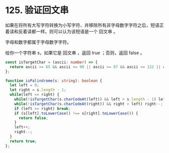 # 125. 验证回文串

如果在将所有大写字符转换为小写字符、并移除所有非字母数字字符之后，短语正着读和反着读都一样。则可以认为该短语是一个 回文串 。

字母和数字都属于字母数字字符。

给你一个字符串 s，如果它是 回文串 ，返回 true ；否则，返回 false 。

```ts
const isTargetChar = (ascii: number) => {
  return ascii >= 65 && ascii <= 90 || ascii >= 97 && ascii <= 122 || ascii >= 48 && ascii <= 57;
};

function isPalindrome(s: string): boolean {
  let left = 0;
  let right = s.length - 1;
  while(left <= right) {
    while(!isTargetChar(s.charCodeAt(left)) && left < s.length - 1) left++;
    while(!isTargetChar(s.charCodeAt(right)) && right > left) right--;
    if (left >= right) break;
    if (s[left].toLowerCase() !== s[right].toLowerCase()) {
      return false;
    }
    left++;
    right--;
  }
  return true;
};
```
